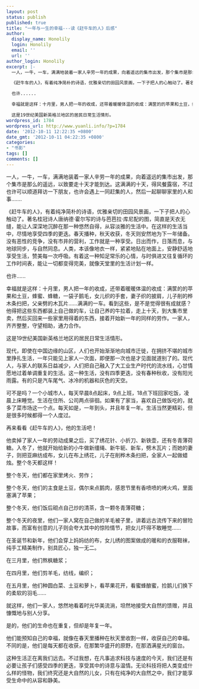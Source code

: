 ```yaml
---
layout: post
status: publish
published: true
title: "一年与一生的幸福---读《赶牛车的人》后感"
author:
  display_name: Honolily
  login: Honolily
  email: ''
  url: ''
author_login: Honolily
excerpt: |-
  一人，一牛，一车，满满地装着一家人辛劳一年的成果，向着遥远的集市出发，那个集市是那么的遥远，以致要走十天才能到达。这满满的十天，得风餐露宿，不过也许可以顺道拜访一下朋友，也许会遇上一同赶集的人，然后一起聊聊家里的人和事&hellip;&hellip;.

  《赶牛车的人》，有着纯净简朴的诗语，优雅亲切的田园风景画，一下子把人的心触动了。著名桂冠诗人唐纳德&middot;霍尔写的诗与芭芭拉&middot;库尼配的图，简直是天衣无缝，能让人深深地沉醉在那一种悠然自得，从容淡雅的生活中。在这样的生活当中，尽情地享受四季的更迭。春天播种，秋天收获，冬天则安然地为下一年储备。没有恶性的竞争，没有市井的营利，工作就是一种享受。日出而作，日落而息，与地球同步，与自然同息。人类，本该像地衣一样，紧紧地贴在地面上，安静舒适地享受生活，赞美每一次呼吸。有着这一种知足常乐的心情，与时俱进又往复循环的工作时间表，能让一切都变得完美，就像天堂里的生活计划一样。

  也许......

  幸福就是这样：十月里，男人把一年的收成，还带着暖暖体温的收成：满筐的的苹果和土豆，蜂蜜、蜂糖，一袋子鹅毛，女儿织的手套，妻子织的披肩，儿子削的桦木条扫把，父亲劈的木瓦片&hellip;&hellip;满满的一车。看到这些，是不是觉得很有成就感？他得把这些东西都装上自己做的车，让自己养的牛拉着，走上十天，到大集市里卖，然后买回来一些家里用得着的东西，接着开始新一年的同样的劳作。一家人，齐齐整整，守望相助，通力合作。

  这是19世纪美国新英格兰地区的居民日常生活情形。
wordpress_id: 1784
wordpress_url: http://www.yuanli.info/?p=1784
date: '2012-10-11 12:22:35 +0800'
date_gmt: '2012-10-11 04:22:35 +0800'
categories:
- "书影"
tags: []
comments: []
---
```

<p>一人，一牛，一车，满满地装着一家人辛劳一年的成果，向着遥远的集市出发，那个集市是那么的遥远，以致要走十天才能到达。这满满的十天，得风餐露宿，不过也许可以顺道拜访一下朋友，也许会遇上一同赶集的人，然后一起聊聊家里的人和事&hellip;&hellip;.</p>
<p>《赶牛车的人》，有着纯净简朴的诗语，优雅亲切的田园风景画，一下子把人的心触动了。著名桂冠诗人唐纳德&middot;霍尔写的诗与芭芭拉&middot;库尼配的图，简直是天衣无缝，能让人深深地沉醉在那一种悠然自得，从容淡雅的生活中。在这样的生活当中，尽情地享受四季的更迭。春天播种，秋天收获，冬天则安然地为下一年储备。没有恶性的竞争，没有市井的营利，工作就是一种享受。日出而作，日落而息，与地球同步，与自然同息。人类，本该像地衣一样，紧紧地贴在地面上，安静舒适地享受生活，赞美每一次呼吸。有着这一种知足常乐的心情，与时俱进又往复循环的工作时间表，能让一切都变得完美，就像天堂里的生活计划一样。</p>
<p>也许......</p>
<p>幸福就是这样：十月里，男人把一年的收成，还带着暖暖体温的收成：满筐的的苹果和土豆，蜂蜜、蜂糖，一袋子鹅毛，女儿织的手套，妻子织的披肩，儿子削的桦木条扫把，父亲劈的木瓦片&hellip;&hellip;满满的一车。看到这些，是不是觉得很有成就感？他得把这些东西都装上自己做的车，让自己养的牛拉着，走上十天，到大集市里卖，然后买回来一些家里用得着的东西，接着开始新一年的同样的劳作。一家人，齐齐整整，守望相助，通力合作。</p>
<p>这是19世纪美国新英格兰地区的居民日常生活情形。<a id="more"></a><a id="more-1784"></a></p>
<p>现代，即使在中国边缘的山区，人们也开始渐渐地向城市迁徙，在拥挤不堪的城市里挣扎生活，一年只能见上家人一次面，即便那一次也是才见面就道别了的。现代人，与家人的联系日益减少，人们把自己融入了大工业生产时代的流水线，心甘情愿地过着单调重复的生活。这一种生活，没有四季更迭，没有春种秋收，没有阳光雨露。有的只是汽车尾气、冰冷的机器和灰色的天空。</p>
<p>可不是吗？一个小城市人，每天早晨8点起床，9点上班，18点下班回家吃饭，凌晨上床睡觉。生活在住所、公司两点徘徊。如果有了家当，喜欢自己做饭吃的，就多了菜市场这一个点。每天如是，一年到头，并且年复一年。生活当然更精彩，但是很多时候都得一个人度过。</p>
<p>再来看看《赶牛车的人》，他的生活吧！</p>
<p>他卖掉了家人一年的劳动成果之后，买了绣花针、小折刀、新铁壶，还有冬青薄荷糖。入冬了，他就开始给新的小牛做新缰绳、新牛轭、新车，劈木瓦片；而她的妻子，则把亚麻纺成布，女儿在布上绣花，儿子在削桦木条扫把，全家人一起做蜡烛。整个冬天都这样！</p>
<p>整个冬天，他们都在家里烤火、劳作；</p>
<p>整个冬天，他们的主食是土豆，偶尔来点鹅肉，感恩节里有香喷喷的烤火鸡，里面塞满了苹果；</p>
<p>整个冬天，他们饭后砌点自己炒的清茶，含一颗冬青薄荷糖；</p>
<p>整个冬天的夜里，他们一家人窝在自己做的羊毛被子里，讲着远古流传下来的冒险故事，而富有创意的儿子则会夸大其中的惊险情节，把女儿吓得不敢睡觉&hellip;&hellip;</p>
<p>在圣诞节和新年，他们会穿上妈妈纺的布，女儿绣的图案做成的暖和的衣服鞋袜，纯手工精美制作，别具匠心，独一无二。</p>
<p>在三月里，他们熬枫糖浆；</p>
<p>在四月里，他们剪羊毛，纺线，编织；</p>
<p>在五月里，他们种圆白菜、土豆和萝卜，看苹果花开，看蜜蜂酿蜜，捡鹅儿们换下的柔软的羽毛&hellip;&hellip;</p>
<p>就这样，他们一家人，悠然地看着时光华美流淌，坦然地接受大自然的馈赠，并且慷慨地与别人分享。</p>
<p>是的，他们的生命也在重复，但却是年复一年。</p>
<p>他们能预知自己的幸福，就像在春天里播种在秋天里收割一样，收获自己的幸福。不同的是，他们是每天都在收获，在那繁华盛开的原野，在那洒满星光的窗台。</p>
<p>这种生活正在离我们远去。不过我想，在凡事追求科技与速度的今天，我们还是有必要让孩子们感受四季的更迭，享受其中的诗意与温情。无论科技将把人类变成什么样的怪物，我们终究还是大自然的儿女，只有在纯净的大自然之中，我们才能享受生命中的从容和静美。</p>
<p>&nbsp;</p>

